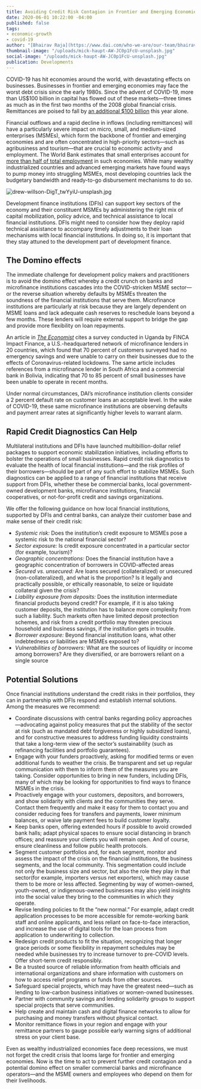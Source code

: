 ```yaml
---
title: Avoiding Credit Risk Contagion in Frontier and Emerging Economies
date: 2020-06-01 10:22:00 -04:00
published: false
tags:
- economic-growth
- covid-19
author: "[Bhairav Raja](https://www.dai.com/who-we-are/our-team/bhairav-raja)"
thumbnail-image: "/uploads/mick-haupt-AW-JC0p1FcU-unsplash.jpg"
social-image: "/uploads/mick-haupt-AW-JC0p1FcU-unsplash.jpg"
publication: Developments
---
```


COVID-19 has hit economies around the world, with devastating effects on businesses. Businesses in frontier and emerging economies may face the worst debt crisis since the early 1980s. Since the advent of COVID-19, more than US$100 billion in capital has flowed out of these markets—three times as much as in the first two months of the 2008 global financial crisis. Remittances are poised to fall by [an additional $100 billion](https://www.project-syndicate.org/commentary/managiing-coming-global-debt-crisis-by-barry-eichengreen-2020-05) this year alone.



Financial outflows and a rapid decline in inflows (including remittances) will have a particularly severe impact on micro, small, and medium-sized enterprises (MSMEs), which form the backbone of frontier and emerging economies and are often concentrated in high-priority sectors—such as agribusiness and tourism—that are crucial to economic activity and employment. The World Bank estimates that small enterprises account for [more than half of total employment](https://www.worldbank.org/en/topic/smefinance) in such economies. While many wealthy industrialized countries and advanced emerging markets have found ways to pump money into struggling MSMEs, most developing countries lack the budgetary bandwidth and ready-to-go disbursement mechanisms to do so.

![drew-willson-DigT_twYyiU-unsplash.jpg](/uploads/drew-willson-DigT_twYyiU-unsplash.jpg) 

Development finance institutions (DFIs) can support key sectors of the economy and their constituent MSMEs by administering the right mix of capital mobilization, policy advice, and technical assistance to local financial institutions. DFIs might need to consider how they deploy rapid technical assistance to accompany timely adjustments to their loan mechanisms with local financial institutions. In doing so, it is important that they stay attuned to the development part of development finance.

## The Domino effects

The immediate challenge for development policy makers and practitioners is to avoid the domino effect whereby a credit crunch on banks and microfinance institutions cascades into the COVID-stricken MSME sector—or the reverse situation whereby defaults by MSMEs threaten the soundness of the financial institutions that serve them. Microfinance institutions are particularly at risk because they are largely dependent on MSME loans and lack adequate cash reserves to reschedule loans beyond a few months. These lenders will require external support to bridge the gap and provide more flexibility on loan repayments. 

An article in [_The Economist_](https://www.economist.com/finance-and-economics/2020/05/05/for-microfinance-lenders-covid-19-is-an-existential-threat) cites a survey conducted in Uganda by FINCA Impact Finance, a U.S.-headquartered network of microfinance lenders in 20 countries, which found that 70 percent of customers surveyed had no emergency savings and were unable to carry on their businesses due to the effects of Coronavirus-related lockdowns. The same article includes references from a microfinance lender in South Africa and a commercial bank in Bolivia, indicating that 70 to 85 percent of small businesses have been unable to operate in recent months.

Under normal circumstances, DAI’s microfinance institution clients consider a 2 percent default rate on customer loans an acceptable level. In the wake of COVID-19, these same microfinance institutions are observing defaults and payment arrear rates at significantly higher levels to warrant alarm. 

## Rapid Credit Diagnostics Can Help 

Multilateral institutions and DFIs have launched multibillion-dollar relief packages to support economic stabilization initiatives, including efforts to bolster the operations of small businesses. Rapid credit risk diagnostics to evaluate the health of local financial institutions—and the risk profiles of their borrowers—should be part of any such effort to stabilize MSMEs. Such diagnostics can be applied to a range of financial institutions that receive support from DFIs, whether these be commercial banks, local government-owned development banks, microfinance institutions, financial cooperatives, or not-for-profit credit and savings organizations. 

We offer the following guidance on how local financial institutions, supported by DFIs and central banks, can analyze their customer base and make sense of their credit risk: 

  <ul>
    <li><em>Systemic risk:</em> Does the institution’s credit exposure to MSMEs pose a systemic risk to the national financial sector?</li>
    <li><em>Sector exposure:</em> Is credit exposure concentrated in a particular sector (for example, tourism)?</li>
    <li><em>Geographic concentrations:</em> Does the financial institution have a geographic concentration of borrowers in COVID-affected areas</li>
    <li><em>Secured vs. unsecured:</em> Are loans secured (collateralized) or unsecured (non-collateralized), and what is the proportion? Is it legally and
    practically possible, or ethically reasonable, to seize or liquidate collateral given the crisis?</li>
    <li><em>Liability exposure from deposits:</em> Does the institution intermediate financial products beyond credit? For example, if it is also taking customer deposits, the institution has to balance more complexity from such a liability. Such markets often have limited deposit protection schemes, and risk from a credit portfolio may threaten precious household and business savings, if the institution gets
    in trouble.</li>
    <li><em>Borrower exposure:</em> Beyond financial institution loans, what other indebtedness or liabilities are MSMEs exposed to?</li>
    <li><em>Vulnerabilities of borrowers:</em> What are the sources of liquidity or income among 
 borrowers? Are they diversified, or are borrowers reliant on a single
    source</li>
  </ul>

## Potential Solutions

Once financial institutions understand the credit risks in their portfolios, they can in partnership with DFIs respond and establish internal solutions. Among the measures we recommend:

* Coordinate discussions with central banks regarding policy approaches—advocating against policy measures that put the
stability of the sector at risk (such as mandated debt forgiveness or highly subsidized loans), and for constructive
measures to address funding liquidity constraints that take a long-term view of the sector’s sustainability (such as
refinancing facilities and portfolio guarantees).
* Engage with your funders proactively, asking for modified terms or even additional funds to weather the crisis. Be
transparent and set up regular communication with them to inform them of the measures you are taking. Consider
opportunities to bring in new funders, including DFIs, many of which may be looking for opportunities to find ways to
finance MSMEs in the crisis.
* Proactively engage with your customers, depositors, and borrowers, and show solidarity with clients and the
communities they serve. Contact them frequently and make it easy for them to contact you and consider reducing fees for
transfers and payments, lower minimum balances, or waive late payment fees to build customer loyalty.
* Keep banks open, offering extended hours if possible to avoid crowded bank halls; adapt physical spaces to ensure
social distancing in branch offices; and reassure your clients you will remain open. And of course, ensure cleanliness
and follow public health protocols.
* Segment customer portfolios and, for each segment, monitor and assess the impact of the crisis on the financial
institutions, the business segments, and the local community. This segmentation could include not only the business size
and sector, but also the role they play in that sector(for example, importers versus net exporters), which may cause
them to be more or less affected. Segmenting by way of women-owned, youth-owned, or indigenous-owned businesses may also
yield insights into the social value they bring to the communities in which they operate.
* Revise lending policies to fit the “new normal.” For example, adapt credit application processes to be more accessible
for remote-working bank staff and online applicants, and less reliant on face-to-face interaction, and increase the use
of digital tools for the loan process from application to underwriting to collection.
* Redesign credit products to fit the situation, recognizing that longer grace periods or some flexibility in repayment
schedules may be needed while businesses try to increase turnover to pre-COVID levels. Offer short-term credit
responsibly.
* Be a trusted source of reliable information from health officials and international organizations and share
information with customers on how to access relief programs or funds from other sources.
* Safeguard special projects, which may have the greatest need—such as lending to low-carbon business initiatives or
women-owned businesses.
* Partner with community savings and lending solidarity groups to support special projects that serve communities.
* Help create and maintain cash and digital finance networks to allow for purchasing and money transfers without
physical contact.
* Monitor remittance flows in your region and engage with your remittance partners to gauge possible early warning signs
of additional stress on your client base.

Even as wealthy industrialized economies face deep recessions, we must not forget the credit crisis that looms large for frontier and emerging economies. Now is the time to act to prevent further credit contagion and a potential domino effect on smaller commercial banks and microfinance operators—and the MSME owners and employees who depend on them for
their livelihoods.